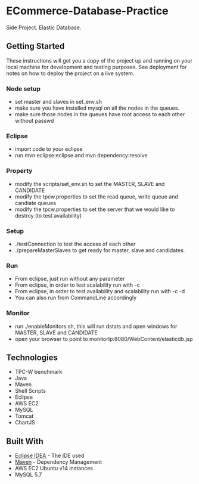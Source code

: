 # ECommerce-Database-Practice

Side Project. Elastic Database.

## Getting Started

These instructions will get you a copy of the project up and running on your local machine for development and testing purposes. See deployment for notes on how to deploy the project on a live system.

### Node setup
*  set master and slaves in set_env.sh
*  make sure you have installed mysql on all the nodes in the queues. 
*  make sure those nodes in the queues have root access to each other without passwd

### Eclipse
*  import code to your eclipse
*  run mvn eclipse:eclipse and mvn dependency:resolve

### Property
*  modify the scripts/set_env.sh to set the MASTER, SLAVE and CANDIDATE
*  modify the tpcw.properties to set the read queue, write queue and candiate queues
*  modify the tpcw.properties to set the server that we would like to destroy (to test availability)

### Setup
*  ./testConnection to test the access of each other
*  ./prepareMasterSlaves to get ready for master, slave and candidates.

### Run
*  From eclipse, just run without any parameter
*  From eclipse, in order to test scalability run with -c 
*  From eclipse, in order to test availability and scalability run with -c -d
*  You can also run from CommandLine accordingly

### Monitor
* run ./enableMonitors.sh, this will run dstats and open windows for MASTER, SLAVE and CANDIDATE
* open your browser to point to monitorIp:8080/WebContent/elasticdb.jsp

## Technologies
* TPC-W benchmark
* Java 
* Maven
* Shell Scripts
* Eclipse
* AWS EC2
* MySQL
* Tomcat
* ChartJS


## Built With
* [Eclipse IDEA](https://www.jetbrains.com/idea/) - The IDE used
* [Maven](https://maven.apache.org/) - Dependency Management
* AWS EC2 Ubuntu v14 instances
* MySQL 5.7

